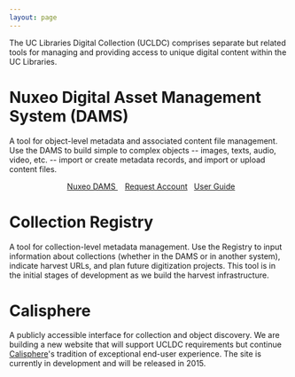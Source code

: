 ```yaml
---
layout: page
---
```


The UC Libraries Digital Collection (UCLDC) comprises separate but related tools for managing and providing access to unique digital content within the UC Libraries.

Nuxeo Digital Asset Management System (DAMS)
==============================================================================

A tool for object-level metadata and associated content file management. Use the DAMS to build simple to complex objects -- images, texts, audio, video, etc. -- import or create metadata records, and import or upload content files.

<p style="text-align: center">
  <a class="button" target="_blank" href="https://nuxeo.cdlib.org/nuxeo/" style="margin-right: 5px;">
    <span class="glyphicon glyphicon-new-window" style="margin-right: 8px;"></span>Nuxeo DAMS
  </a> &nbsp;
  <a href="{{ site.url }}{{ site.baseurl }}/docs/create-account/" class="button">Request Account</a> &nbsp;
  <a href="{{ site.url }}{{site.baseurl}}/docs/dams/index/" class="special-button">User Guide</a>
</p>


Collection Registry
===================
A tool for collection-level metadata management. Use the Registry to input information about collections (whether in the DAMS or in another system), indicate harvest URLs, and plan future digitization projects. This tool is in the initial stages of development as we build the harvest infrastructure.


Calisphere
================

A publicly accessible interface for collection and object discovery. We are building a new website that will support UCLDC requirements but continue [Calisphere](http://www.calisphere.universityofcalifornia.edu)'s tradition of exceptional end-user experience. The site is currently in development and will be released in 2015.
